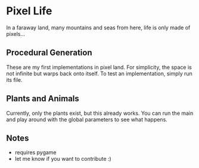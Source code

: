 # Pixel Life

In a faraway land, many mountains and seas from here, life is only made of pixels...

## Procedural Generation
These are my first implementations in pixel land. For simplicity, the space is not infinite but warps back onto itself.
To test an implementation, simply run its file.

## Plants and Animals
Currently, only the plants exist, but this already works. You can run the main and play around with the global parameters to see what happens.

## Notes
- requires pygame
- let me know if you want to contribute :)
